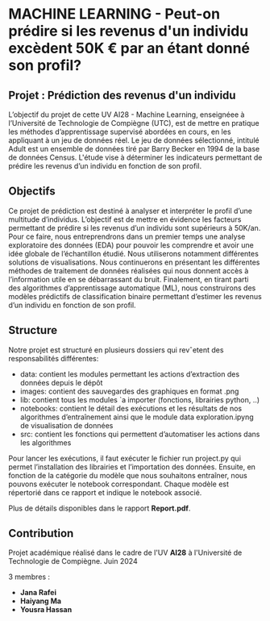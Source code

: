 # MACHINE LEARNING - Peut-on prédire si les revenus d'un individu excèdent 50K € par an étant donné son profil? 

## Projet : Prédiction des revenus d'un individu

L’objectif du projet de cette UV AI28 - Machine Learning, enseignéee à l’Université de Technologie de Compiègne (UTC), est de mettre en pratique les méthodes d’apprentissage supervisé abordées en cours, en les appliquant à un jeu de données réel. Le jeu de données sélectionné, intitulé Adult est un ensemble de données tiré par Barry Becker en 1994 de la base de données Census. L'étude vise à déterminer les indicateurs permettant de prédire les revenus d’un individu en fonction de son profil.

## Objectifs

Ce projet de prédiction est destiné à analyser et interpréter le profil d’une multitude d’individus. L’objectif est de mettre en évidence les facteurs permettant de prédire si les revenus d’un individu sont supérieurs à 50K/an. Pour ce faire, nous entreprendrons dans un premier temps une analyse exploratoire des données (EDA) pour pouvoir les comprendre et avoir une idée globale de l’échantillon étudié. Nous utiliserons notamment différentes solutions de visualisations. Nous continuerons en présentant les différentes méthodes de traitement de données réalisées qui nous donnent accès à l’information utile en se débarrassant du bruit. Finalement, en tirant parti des algorithmes d’apprentissage automatique (ML), nous construirons des modèles prédictifs de classification binaire permettant d’estimer les revenus d’un individu en fonction de son profil.

## Structure

Notre projet est structuré en plusieurs dossiers qui revˆetent des responsabilités différentes:
- data: contient les modules permettant les actions d’extraction des données depuis le dépôt
- images: contient des sauvegardes des graphiques en format .png
- lib: contient tous les modules `a importer (fonctions, librairies python, ..)
- notebooks: contient le détail des exécutions et les résultats de nos algorithmes d’entraînement ainsi que le module data exploration.ipyng de visualisation de données
- src: contient les fonctions qui permettent d’automatiser les actions dans les algorithmes

Pour lancer les exécutions, il faut exécuter le fichier run project.py qui permet l’installation des librairies et l’importation des données. Ensuite, en fonction de la catégorie du modèle que nous souhaitons entraîner, nous pouvons exécuter le notebook correspondant. Chaque modèle est répertorié dans ce rapport et indique le notebook associé.

Plus de détails disponibles dans le rapport **Report.pdf**. 

## Contribution

Projet académique réalisé dans le cadre de l'UV **AI28** à l'Université de Technologie de Compiègne. Juin 2024

3 membres : 
- **Jana Rafei**
- **Haiyang Ma**
- **Yousra Hassan**